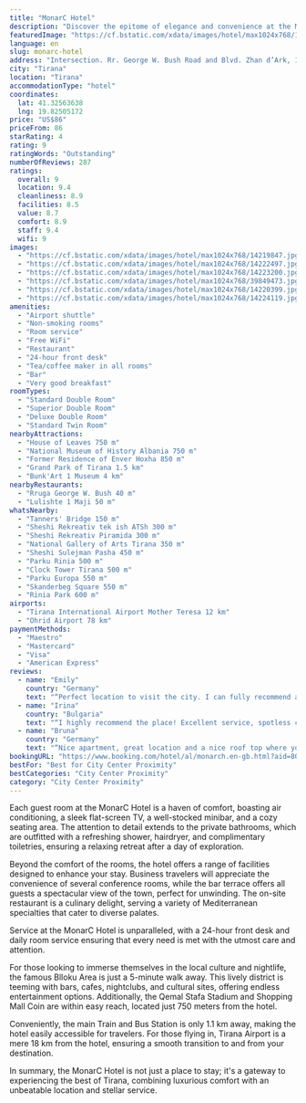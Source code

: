 ```yaml
---
title: "MonarC Hotel"
description: "Discover the epitome of elegance and convenience at the MonarC Hotel, a prime choice for travelers seeking a blend of modern luxury and prime location in the heart of Tirana."
featuredImage: "https://cf.bstatic.com/xdata/images/hotel/max1024x768/14219847.jpg?k=173856d7c69e67be84542ff580b9a37fa7793acd3100a54dddeabdeff9b91763&o=&hp=1"
language: en
slug: monarc-hotel
address: "Intersection. Rr. George W. Bush Road and Blvd. Zhan d’Ark, 1001 Tirana, Albania"
city: "Tirana"
location: "Tirana"
accommodationType: "hotel"
coordinates:
  lat: 41.32563638
  lng: 19.82505172
price: "US$86"
priceFrom: 86
starRating: 4
rating: 9
ratingWords: "Outstanding"
numberOfReviews: 287
ratings:
  overall: 9
  location: 9.4
  cleanliness: 8.9
  facilities: 8.5
  value: 8.7
  comfort: 8.9
  staff: 9.4
  wifi: 9
images:
  - "https://cf.bstatic.com/xdata/images/hotel/max1024x768/14219847.jpg?k=173856d7c69e67be84542ff580b9a37fa7793acd3100a54dddeabdeff9b91763&o=&hp=1"
  - "https://cf.bstatic.com/xdata/images/hotel/max1024x768/14222497.jpg?k=4802f0001e3d0449a537b3f548366532f83a23d7bd5d0c4847f5d56c75836e86&o=&hp=1"
  - "https://cf.bstatic.com/xdata/images/hotel/max1024x768/14223200.jpg?k=ea10cad22de66e90f8e997c7fed8541f795bfdf3bec4fc931350f409ee2c66b0&o=&hp=1"
  - "https://cf.bstatic.com/xdata/images/hotel/max1024x768/39849473.jpg?k=be0f20d32a0ed31a2bbc85cbd2987602ceb0b42fe4f72c909d80c6512e7288da&o=&hp=1"
  - "https://cf.bstatic.com/xdata/images/hotel/max1024x768/14220399.jpg?k=da29e1f75291c6b8a8d12a321c9bf6ac7ac047ef96b13d13fdbceb80e94a8112&o=&hp=1"
  - "https://cf.bstatic.com/xdata/images/hotel/max1024x768/14224119.jpg?k=2f4e24512102208af9cd8c0545dc62f3d7e2f7d7826db62edff1b7bde6f47dd3&o=&hp=1"
amenities:
  - "Airport shuttle"
  - "Non-smoking rooms"
  - "Room service"
  - "Free WiFi"
  - "Restaurant"
  - "24-hour front desk"
  - "Tea/coffee maker in all rooms"
  - "Bar"
  - "Very good breakfast"
roomTypes:
  - "Standard Double Room"
  - "Superior Double Room"
  - "Deluxe Double Room"
  - "Standard Twin Room"
nearbyAttractions:
  - "House of Leaves 750 m"
  - "National Museum of History Albania 750 m"
  - "Former Residence of Enver Hoxha 850 m"
  - "Grand Park of Tirana 1.5 km"
  - "Bunk'Art 1 Museum 4 km"
nearbyRestaurants:
  - "Rruga George W. Bush 40 m"
  - "Lulishte 1 Maji 50 m"
whatsNearby:
  - "Tanners' Bridge 150 m"
  - "Sheshi Rekreativ tek ish ATSh 300 m"
  - "Sheshi Rekreativ Piramida 300 m"
  - "National Gallery of Arts Tirana 350 m"
  - "Sheshi Sulejman Pasha 450 m"
  - "Parku Rinia 500 m"
  - "Clock Tower Tirana 500 m"
  - "Parku Europa 550 m"
  - "Skanderbeg Square 550 m"
  - "Rinia Park 600 m"
airports:
  - "Tirana International Airport Mother Teresa 12 km"
  - "Ohrid Airport 78 km"
paymentMethods:
  - "Maestro"
  - "Mastercard"
  - "Visa"
  - "American Express"
reviews:
  - name: "Emily"
    country: "Germany"
    text: "“Perfect location to visit the city. I can fully recommend a stay at MonarC!”"
  - name: "Irina"
    country: "Bulgaria"
    text: "“I highly recommend the place! Excellent service, spotless clean rooms, and a great location! The staff was very helpful and we are very grateful for their kind support in a difficult situation!”"
  - name: "Bruna"
    country: "Germany"
    text: "“Nice apartment, great location and a nice roof top where you can work and enjoy some drinks”"
bookingURL: "https://www.booking.com/hotel/al/monarch.en-gb.html?aid=8035640"
bestFor: "Best for City Center Proximity"
bestCategories: "City Center Proximity"
category: "City Center Proximity"
---
```


Each guest room at the MonarC Hotel is a haven of comfort, boasting air conditioning, a sleek flat-screen TV, a well-stocked minibar, and a cozy seating area. The attention to detail extends to the private bathrooms, which are outfitted with a refreshing shower, hairdryer, and complimentary toiletries, ensuring a relaxing retreat after a day of exploration.

Beyond the comfort of the rooms, the hotel offers a range of facilities designed to enhance your stay. Business travelers will appreciate the convenience of several conference rooms, while the bar terrace offers all guests a spectacular view of the town, perfect for unwinding. The on-site restaurant is a culinary delight, serving a variety of Mediterranean specialties that cater to diverse palates.

Service at the MonarC Hotel is unparalleled, with a 24-hour front desk and daily room service ensuring that every need is met with the utmost care and attention. 

For those looking to immerse themselves in the local culture and nightlife, the famous Blloku Area is just a 5-minute walk away. This lively district is teeming with bars, cafes, nightclubs, and cultural sites, offering endless entertainment options. Additionally, the Qemal Stafa Stadium and Shopping Mall Coin are within easy reach, located just 750 meters from the hotel.

Conveniently, the main Train and Bus Station is only 1.1 km away, making the hotel easily accessible for travelers. For those flying in, Tirana Airport is a mere 18 km from the hotel, ensuring a smooth transition to and from your destination.

In summary, the MonarC Hotel is not just a place to stay; it's a gateway to experiencing the best of Tirana, combining luxurious comfort with an unbeatable location and stellar service.